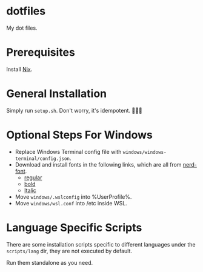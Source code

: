 # dotfiles

My dot files.

# Prerequisites

Install [Nix](https://nixos.org/download.html).

# General Installation

Simply run `setup.sh`. Don't worry, it's idempotent. :tada::tada::tada:

# Optional Steps For Windows

- Replace Windows Terminal config file with `windows/windows-terminal/config.json`.
- Download and install fonts in the following links, which are all from [nerd-font](https://github.com/ryanoasis/nerd-fonts).
  - [regular](https://github.com/ryanoasis/nerd-fonts/raw/master/patched-fonts/CodeNewRoman/Regular/complete/Code%20New%20Roman%20Nerd%20Font%20Complete%20Mono%20Windows%20Compatible.otf)
  - [bold](https://github.com/ryanoasis/nerd-fonts/raw/master/patched-fonts/CodeNewRoman/Bold/complete/Code%20New%20Roman%20Bold%20Nerd%20Font%20Complete%20Mono%20Windows%20Compatible.otf)
  - [Italic](https://github.com/ryanoasis/nerd-fonts/raw/master/patched-fonts/CodeNewRoman/Italic/complete/Code%20New%20Roman%20Italic%20Nerd%20Font%20Complete%20Mono%20Windows%20Compatible.otf)
- Move `windows/.wslconfig` into %UserProfile%.
- Move `windows/wsl.conf` into /etc inside WSL.

# Language Specific Scripts

There are some installation scripts specific to different languages under the `scripts/lang` dir, they are not executed by default.

Run them standalone as you need.
